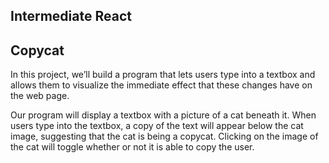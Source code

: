 ## Intermediate React

## Copycat

In this project, we’ll build a program that lets users type into a textbox and allows them to visualize the immediate effect that these changes have on the web page.

Our program will display a textbox with a picture of a cat beneath it. When users type into the textbox, a copy of the text will appear below the cat image, suggesting that the cat is being a copycat. Clicking on the image of the cat will toggle whether or not it is able to copy the user.
